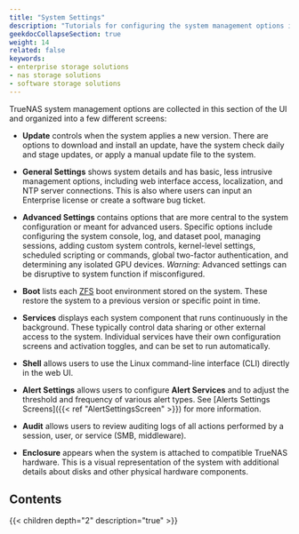 ```yaml
---
title: "System Settings"
description: "Tutorials for configuring the system management options in the System Settings area of the TrueNAS web interface."
geekdocCollapseSection: true
weight: 14
related: false
keywords:
- enterprise storage solutions
- nas storage solutions
- software storage solutions
---
```


TrueNAS system management options are collected in this section of the UI and organized into a few different screens:

* **Update** controls when the system applies a new version.
  There are options to download and install an update, have the system check daily and stage updates, or apply a manual update file to the system.

* **General Settings** shows system details and has basic, less intrusive management options, including web interface access, localization, and NTP server connections.
  This is also where users can input an Enterprise license or create a software bug ticket.

* **Advanced Settings** contains options that are more central to the system configuration or meant for advanced users.
  Specific options include configuring the system console, log, and dataset pool, managing sessions, adding custom system controls, kernel-level settings, scheduled scripting or commands, global two-factor authentication, and determining any isolated GPU devices.
  *Warning*: Advanced settings can be disruptive to system function if misconfigured.

* **Boot** lists each [ZFS](https://www.truenas.com/docs/references/zfsprimer/) boot environment stored on the system.
  These restore the system to a previous version or specific point in time.

* **Services** displays each system component that runs continuously in the background.
  These typically control data sharing or other external access to the system.
  Individual services have their own configuration screens and activation toggles, and can be set to run automatically.

* **Shell** allows users to use the Linux command-line interface (CLI) directly in the web UI.

* **Alert Settings** allows users to configure **Alert Services** and to adjust the threshold and frequency of various alert types. See [Alerts Settings Screens]({{< ref "AlertSettingsScreen" >}}) for more information.

* **Audit** allows users to review auditing logs of all actions performed by a session, user, or service (SMB, middleware).

* **Enclosure** appears when the system is attached to compatible TrueNAS hardware.
  This is a visual representation of the system with additional details about disks and other physical hardware components.

<div class="noprint">

## Contents

{{< children depth="2" description="true" >}}

</div>
